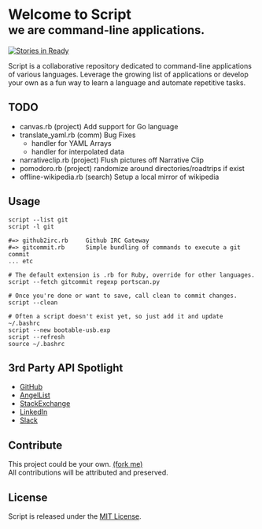 # Welcome to Script <br/><small>we are command-line applications.</small>
[![Stories in Ready](https://badge.waffle.io/wurde/script.svg?label=ready&title=Ready)](http://waffle.io/wurde/script)

Script is a collaborative repository dedicated to command-line applications of various languages. Leverage the growing list of applications or develop your own as a fun way to learn a language and automate repetitive tasks.

## TODO

+ canvas.rb  (project) Add support for Go language
+ translate_yaml.rb (comm) Bug Fixes
  * handler for YAML Arrays
  * handler for interpolated data
+ narrativeclip.rb (project) Flush pictures off Narrative Clip
+ pomodoro.rb (project) randomize around directories/roadtrips if exist
+ offline-wikipedia.rb (search) Setup a local mirror of wikipedia

## Usage

```
script --list git
script -l git

#=> github2irc.rb     Github IRC Gateway
#=> gitcommit.rb      Simple bundling of commands to execute a git commit
... etc

# The default extension is .rb for Ruby, override for other languages.
script --fetch gitcommit regexp portscan.py

# Once you're done or want to save, call clean to commit changes.
script --clean

# Often a script doesn't exist yet, so just add it and update ~/.bashrc
script --new bootable-usb.exp
script --refresh
source ~/.bashrc
```

## 3rd Party API Spotlight

+ [GitHub](https://developer.github.com)
+ [AngelList](https://angel.co/api)
+ [StackExchange](http://api.stackexchange.com/docs)
+ [LinkedIn](https://developer.linkedin.com)
+ [Slack](https://api.slack.com)


## Contribute

This project could be your own. [(fork me)](https://github.com/wurde/script/fork)<br/>
All contributions will be attributed and preserved.

## License
Script is released under the [MIT License](http://www.opensource.org/licenses/MIT).
